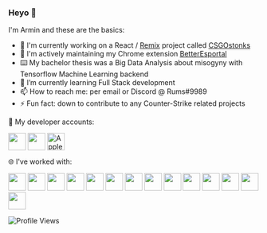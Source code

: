 ### Heyo 👋

I'm Armin and these are the basics:

- 👯 I'm currently working on a React / [Remix](https://remix.run/) project called [CSGOstonks](http://csgostonks.online/)
- 🔭 I'm actively maintaining my Chrome extension [BetterEsportal](https://chrome.google.com/webstore/detail/betteresportal/iklnneabdldjlpgnpccikmcgnfedlnbi)
- ⌨️ My bachelor thesis was a Big Data Analysis about misogyny with Tensorflow Machine Learning backend
- 🌱 I’m currently learning Full Stack development
- 📫 How to reach me: per email or Discord @ Rums#9989
- ⚡ Fun fact: down to contribute to any Counter-Strike related projects


🔗 My developer accounts:

<p align="left">
<a href="https://chrome.google.com/webstore/detail/betteresportal/iklnneabdldjlpgnpccikmcgnfedlnbi" target="blank"><img align="center" src="https://upload.wikimedia.org/wikipedia/commons/c/c5/Google_Chrome_Web_Store_icon_2015.svg" height="35" /></a>
<a href="https://play.google.com/store/apps/developer?id=Armin+Stanitzok" target="blank"><img align="center" src="https://www.svgrepo.com/show/223032/playstore.svg" height="35" /></a>
<img align="center" title="Apple developer account provided by TU Munich" src="https://www.svgrepo.com/show/353415/apple-app-store.svg" height="35" />


<br>

🌐 I've worked with:

<p align="left">
<img src="https://cdn.jsdelivr.net/gh/devicons/devicon/icons/swift/swift-original.svg" height="35"/>
<img src="https://cdn.jsdelivr.net/gh/devicons/devicon/icons/xcode/xcode-original.svg" height="35"/>
<img src="https://cdn.jsdelivr.net/gh/devicons/devicon/icons/vscode/vscode-original.svg" height="35"/>
<img src="https://cdn.jsdelivr.net/gh/devicons/devicon/icons/typescript/typescript-original.svg" height="35"/>
<img src="https://cdn.jsdelivr.net/gh/devicons/devicon/icons/javascript/javascript-original.svg" height="35"/>
<img src="https://cdn.jsdelivr.net/gh/devicons/devicon/icons/react/react-original.svg" height="35"/>
<img src="https://cdn.jsdelivr.net/gh/devicons/devicon/icons/tensorflow/tensorflow-original.svg" height="35"/>
<img src="https://cdn.jsdelivr.net/gh/devicons/devicon/icons/android/android-original.svg" height="35"/>
<img src="https://cdn.jsdelivr.net/gh/devicons/devicon/icons/java/java-original.svg" height="35"/>
<img src="https://cdn.jsdelivr.net/gh/devicons/devicon/icons/python/python-original.svg" height="35"/>
<img src="https://cdn.jsdelivr.net/gh/devicons/devicon/icons/html5/html5-original.svg" height="35"/>
<img src="https://cdn.jsdelivr.net/gh/devicons/devicon/icons/tailwindcss/tailwindcss-plain.svg" height="35"/>
<img src="https://cdn.jsdelivr.net/gh/devicons/devicon/icons/postgresql/postgresql-original.svg" height="35"/>
<img src="https://cdn.jsdelivr.net/gh/devicons/devicon/icons/solidity/solidity-original.svg" height="35"/>
          
![Profile Views](https://komarev.com/ghpvc/?username=GODrums&color=blue)
